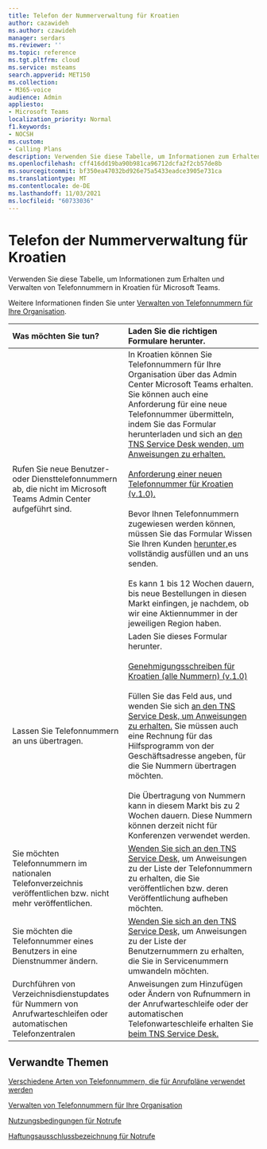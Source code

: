 ```yaml
---
title: Telefon der Nummerverwaltung für Kroatien
author: cazawideh
ms.author: czawideh
manager: serdars
ms.reviewer: ''
ms.topic: reference
ms.tgt.pltfrm: cloud
ms.service: msteams
search.appverid: MET150
ms.collection:
- M365-voice
audience: Admin
appliesto:
- Microsoft Teams
localization_priority: Normal
f1.keywords:
- NOCSH
ms.custom:
- Calling Plans
description: Verwenden Sie diese Tabelle, um Informationen zum Erhalten und Verwalten von Telefonnummern in Kroatien für Microsoft Teams.
ms.openlocfilehash: cff416dd19ba90b981ca96712dcfa2f2cb57de8b
ms.sourcegitcommit: bf350ea47032bd926e75a5433eadce3905e731ca
ms.translationtype: MT
ms.contentlocale: de-DE
ms.lasthandoff: 11/03/2021
ms.locfileid: "60733036"
---
```

# <a name="phone-number-management-for-croatia"></a>Telefon der Nummerverwaltung für Kroatien

Verwenden Sie diese Tabelle, um Informationen zum Erhalten und Verwalten von Telefonnummern in Kroatien für Microsoft Teams.
  
Weitere Informationen finden Sie unter [Verwalten von Telefonnummern für Ihre Organisation](manage-phone-numbers-for-your-organization.md).
  
|**Was möchten Sie tun?**|**Laden Sie die richtigen Formulare herunter.**|
|:-----|:-----|
|Rufen Sie neue Benutzer- oder Diensttelefonnummern ab, die nicht im Microsoft Teams Admin Center aufgeführt sind. |In Kroatien können Sie Telefonnummern für Ihre Organisation über das Admin Center Microsoft Teams erhalten. Sie können auch eine Anforderung für eine neue Telefonnummer übermitteln, indem Sie das Formular herunterladen und sich an [den TNS Service Desk wenden, um Anweisungen zu erhalten.](contact-tns-service-desk.md)<br/><br/>[Anforderung einer neuen Telefonnummer für Kroatien (v.1.0).](<https://download.microsoft.com/download/d/2/8/d28d59c0-a4bc-425b-9297-39510bcb9ee3/New phone number request for Croatia (v.1.0) (en-us).pdf>) <br/><br/> Bevor Ihnen Telefonnummern zugewiesen werden können, müssen Sie das Formular Wissen Sie Ihren Kunden [herunter,](<https://download.microsoft.com/download/3/0/5/30599c49-608b-4a20-bebb-2d5b63a1861a/Croatia - Know Your Customer.pdf>)es vollständig ausfüllen und an uns senden.<br/><br/>Es kann 1 bis 12 Wochen dauern, bis neue Bestellungen in diesen Markt einfingen, je nachdem, ob wir eine Aktiennummer in der jeweiligen Region haben.  |
|Lassen Sie Telefonnummern an uns übertragen. | Laden Sie dieses Formular herunter. <br/><br/>[Genehmigungsschreiben für Kroatien (alle Nummern) (v.1.0)](<https://download.microsoft.com/download/5/2/f/52f51b3c-94f8-4d45-b0ad-5e8e11060d09/Croatia LOA.pdf>)<br/><br/>Füllen Sie das Feld aus, und wenden Sie sich [an den TNS Service Desk, um Anweisungen zu erhalten.](contact-tns-service-desk.md) Sie müssen auch eine Rechnung für das Hilfsprogramm von der Geschäftsadresse angeben, für die Sie Nummern übertragen möchten.<br/><br/>Die Übertragung von Nummern kann in diesem Markt bis zu 2 Wochen dauern. Diese Nummern können derzeit nicht für Konferenzen verwendet werden.|
|Sie möchten Telefonnummern im nationalen Telefonverzeichnis veröffentlichen bzw. nicht mehr veröffentlichen.  <br/> |[Wenden Sie sich an den TNS Service Desk,](contact-tns-service-desk.md) um Anweisungen zu der Liste der Telefonnummern zu erhalten, die Sie veröffentlichen bzw. deren Veröffentlichung aufheben möchten. <br/> |
|Sie möchten die Telefonnummer eines Benutzers in eine Dienstnummer ändern.  <br/> |[Wenden Sie sich an den TNS Service Desk,](contact-tns-service-desk.md) um Anweisungen zu der Liste der Benutzernummern zu erhalten, die Sie in Servicenummern umwandeln möchten. <br/> |
|Durchführen von Verzeichnisdienstupdates für Nummern von Anrufwarteschleifen oder automatischen Telefonzentralen|Anweisungen zum Hinzufügen oder Ändern von Rufnummern in der Anrufwarteschleife oder der automatischen Telefonwarteschleife erhalten Sie [beim TNS Service Desk.](contact-tns-service-desk.md) |
   
## <a name="related-topics"></a>Verwandte Themen

[Verschiedene Arten von Telefonnummern, die für Anrufpläne verwendet werden](../different-kinds-of-phone-numbers-used-for-calling-plans.md)

[Verwalten von Telefonnummern für Ihre Organisation](manage-phone-numbers-for-your-organization.md)

[Nutzungsbedingungen für Notrufe](../emergency-calling-terms-and-conditions.md)
  
[Haftungsausschlussbezeichnung für Notrufe](https://download.microsoft.com/download/a/8/0/a807c43d-2177-4fe0-8732-86b3784ae6e5/emergency-calling-label-(en-us)-(v.1.0).zip)
